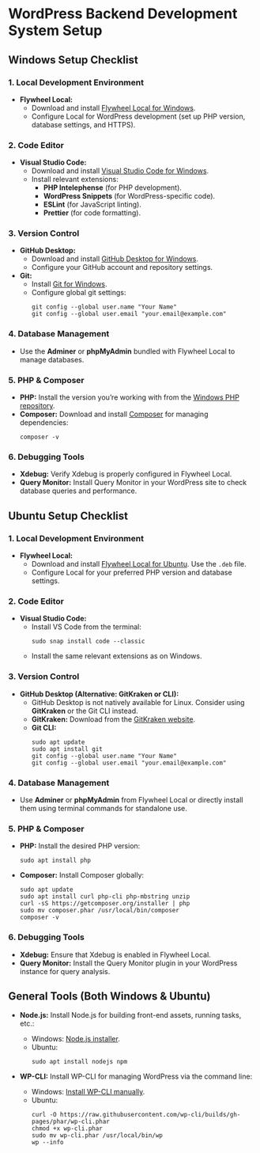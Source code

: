
# WordPress Backend Development System Setup

## Windows Setup Checklist

### 1. Local Development Environment
- **Flywheel Local:**
  - Download and install [Flywheel Local for Windows](https://localwp.com/).
  - Configure Local for WordPress development (set up PHP version, database settings, and HTTPS).

### 2. Code Editor
- **Visual Studio Code:**
  - Download and install [Visual Studio Code for Windows](https://code.visualstudio.com/Download).
  - Install relevant extensions:
    - **PHP Intelephense** (for PHP development).
    - **WordPress Snippets** (for WordPress-specific code).
    - **ESLint** (for JavaScript linting).
    - **Prettier** (for code formatting).

### 3. Version Control
- **GitHub Desktop:**
  - Download and install [GitHub Desktop for Windows](https://desktop.github.com/).
  - Configure your GitHub account and repository settings.
- **Git:**
  - Install [Git for Windows](https://git-scm.com/download/win).
  - Configure global git settings:
    ```
    git config --global user.name "Your Name"
    git config --global user.email "your.email@example.com"
    ```

### 4. Database Management
- Use the **Adminer** or **phpMyAdmin** bundled with Flywheel Local to manage databases.

### 5. PHP & Composer
- **PHP:** Install the version you’re working with from the [Windows PHP repository](https://windows.php.net/download/).
- **Composer:** Download and install [Composer](https://getcomposer.org/download/) for managing dependencies:
  ```
  composer -v
  ```

### 6. Debugging Tools
- **Xdebug:** Verify Xdebug is properly configured in Flywheel Local.
- **Query Monitor:** Install Query Monitor in your WordPress site to check database queries and performance.


## Ubuntu Setup Checklist

### 1. Local Development Environment
- **Flywheel Local:**
  - Download and install [Flywheel Local for Ubuntu](https://localwp.com/releases/). Use the `.deb` file.
  - Configure Local for your preferred PHP version and database settings.

### 2. Code Editor
- **Visual Studio Code:**
  - Install VS Code from the terminal:
    ```
    sudo snap install code --classic
    ```
  - Install the same relevant extensions as on Windows.

### 3. Version Control
- **GitHub Desktop (Alternative: GitKraken or CLI):**
  - GitHub Desktop is not natively available for Linux. Consider using **GitKraken** or the Git CLI instead.
  - **GitKraken:** Download from the [GitKraken website](https://www.gitkraken.com/).
  - **Git CLI:**
    ```
    sudo apt update
    sudo apt install git
    git config --global user.name "Your Name"
    git config --global user.email "your.email@example.com"
    ```

### 4. Database Management
- Use **Adminer** or **phpMyAdmin** from Flywheel Local or directly install them using terminal commands for standalone use.

### 5. PHP & Composer
- **PHP:** Install the desired PHP version:
  ```
  sudo apt install php
  ```
- **Composer:** Install Composer globally:
  ```
  sudo apt update
  sudo apt install curl php-cli php-mbstring unzip
  curl -sS https://getcomposer.org/installer | php
  sudo mv composer.phar /usr/local/bin/composer
  composer -v
  ```

### 6. Debugging Tools
- **Xdebug:** Ensure that Xdebug is enabled in Flywheel Local.
- **Query Monitor:** Install the Query Monitor plugin in your WordPress instance for query analysis.


## General Tools (Both Windows & Ubuntu)

- **Node.js:** Install Node.js for building front-end assets, running tasks, etc.:
  - Windows: [Node.js installer](https://nodejs.org/).
  - Ubuntu: 
    ```
    sudo apt install nodejs npm
    ```

- **WP-CLI:** Install WP-CLI for managing WordPress via the command line:
  - Windows: [Install WP-CLI manually](https://wp-cli.org/#installing).
  - Ubuntu:
    ```
    curl -O https://raw.githubusercontent.com/wp-cli/builds/gh-pages/phar/wp-cli.phar
    chmod +x wp-cli.phar
    sudo mv wp-cli.phar /usr/local/bin/wp
    wp --info
    ```

